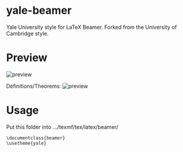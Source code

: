 yale-beamer
===========

Yale University style for LaTeX Beamer. Forked from the University of Cambridge style.

Preview
=======

![preview](https://dl.dropboxusercontent.com/u/516841/Screenshots/20140203-134601.png
)

Definitions/Theorems:
![preview](https://dl.dropboxusercontent.com/u/516841/Screenshots/20140203-134523.png
)



Usage
=====

Put this folder into .../texmf/tex/latex/beamer/

    \documentclass{beamer}
    \usetheme{yale}
